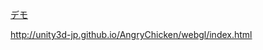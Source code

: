 [デモ](http://unity3d-jp.github.io/AngryChicken/angry%20chicken2d/angry%20chicken2d.html)

http://unity3d-jp.github.io/AngryChicken/webgl/index.html
